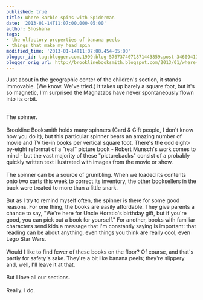 ```yaml
---
published: true
title: Where Barbie spins with Spiderman
date: '2013-01-14T11:07:00.000-05:00'
author: Shoshana
tags:
- the olfactory properties of banana peels
- things that make my head spin
modified_time: '2013-01-14T11:07:00.454-05:00'
blogger_id: tag:blogger.com,1999:blog-5767374071871443859.post-3460941171687984577
blogger_orig_url: http://brooklinebooksmith.blogspot.com/2013/01/where-barbie-spins-with-spiderman.html
---
```


Just about in the geographic center of the children's section, it stands immovable. (We know. We've tried.) It takes up barely a square foot, but it's so magnetic, I'm surprised the Magnatabs have never spontaneously flown into its orbit.<br /><div><br /></div><div>The spinner.</div><div><br /></div><div>Brookline Booksmith holds many spinners (Card &amp; Gift people, I don't know how you do it), but this particular spinner bears an amazing number of movie and TV tie-in books per vertical square foot. There's the odd eight-by-eight reformat of a "real" picture book - Robert Munsch's work comes to mind - but the vast majority of these "picturebacks" consist of a probably quickly written text illustrated with images from the movie or show.&nbsp;</div><div><br /></div><div>The spinner can be a source of grumbling. When we loaded its contents onto two carts this week to correct its inventory, the other booksellers in the back were treated to more than a little snark.</div><div><br /></div><div>But as I try to remind myself often, the spinner is there for some good reasons. For one thing, the books are easily affordable. They give parents a chance to say, "We're here for Uncle Horatio's birthday gift, but if you're good, you can pick out a book for yourself." For another, books with familiar characters send kids a message that I'm constantly saying is important: that reading can be about anything, even things you think are really cool, even Lego Star Wars.</div><div><br /></div><div>Would I like to find fewer of these books on the floor? Of course, and that's partly for safety's sake. They're a bit like banana peels; they're slippery and, well, I'll leave it at that.<br /><br />But I love all our sections.<br /><br />Really. I do.</div>
